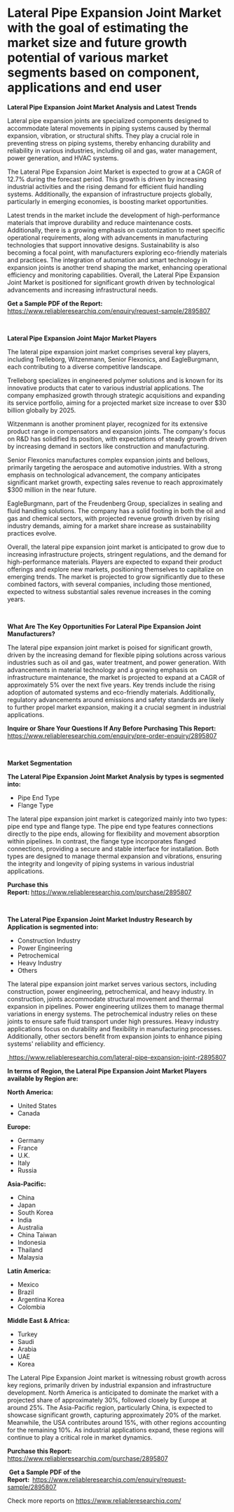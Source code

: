 <p><h1>Lateral Pipe Expansion Joint Market with the goal of estimating the market size and future growth potential of various market segments based on component, applications and end user</h1></p><p><strong>Lateral Pipe Expansion Joint Market Analysis and Latest Trends</strong></p>
<p><p>Lateral pipe expansion joints are specialized components designed to accommodate lateral movements in piping systems caused by thermal expansion, vibration, or structural shifts. They play a crucial role in preventing stress on piping systems, thereby enhancing durability and reliability in various industries, including oil and gas, water management, power generation, and HVAC systems.</p><p>The Lateral Pipe Expansion Joint Market is expected to grow at a CAGR of 12.7% during the forecast period. This growth is driven by increasing industrial activities and the rising demand for efficient fluid handling systems. Additionally, the expansion of infrastructure projects globally, particularly in emerging economies, is boosting market opportunities. </p><p>Latest trends in the market include the development of high-performance materials that improve durability and reduce maintenance costs. Additionally, there is a growing emphasis on customization to meet specific operational requirements, along with advancements in manufacturing technologies that support innovative designs. Sustainability is also becoming a focal point, with manufacturers exploring eco-friendly materials and practices. The integration of automation and smart technology in expansion joints is another trend shaping the market, enhancing operational efficiency and monitoring capabilities. Overall, the Lateral Pipe Expansion Joint Market is positioned for significant growth driven by technological advancements and increasing infrastructural needs.</p></p>
<p><strong>Get a Sample PDF of the Report:&nbsp;</strong> <a href="https://www.reliableresearchiq.com/enquiry/request-sample/2895807?utm_campaign=3074&utm_medium=2&utm_source=Github&utm_content=ia&utm_term=15032025&utm_id=lateral-pipe-expansion-joint">https://www.reliableresearchiq.com/enquiry/request-sample/2895807</a></p>
<p>&nbsp;</p>
<p><strong>Lateral Pipe Expansion Joint Major Market Players</strong></p>
<p><p>The lateral pipe expansion joint market comprises several key players, including Trelleborg, Witzenmann, Senior Flexonics, and EagleBurgmann, each contributing to a diverse competitive landscape. </p><p>Trelleborg specializes in engineered polymer solutions and is known for its innovative products that cater to various industrial applications. The company emphasized growth through strategic acquisitions and expanding its service portfolio, aiming for a projected market size increase to over $30 billion globally by 2025.</p><p>Witzenmann is another prominent player, recognized for its extensive product range in compensators and expansion joints. The company's focus on R&D has solidified its position, with expectations of steady growth driven by increasing demand in sectors like construction and manufacturing. </p><p>Senior Flexonics manufactures complex expansion joints and bellows, primarily targeting the aerospace and automotive industries. With a strong emphasis on technological advancement, the company anticipates significant market growth, expecting sales revenue to reach approximately $300 million in the near future.</p><p>EagleBurgmann, part of the Freudenberg Group, specializes in sealing and fluid handling solutions. The company has a solid footing in both the oil and gas and chemical sectors, with projected revenue growth driven by rising industry demands, aiming for a market share increase as sustainability practices evolve.</p><p>Overall, the lateral pipe expansion joint market is anticipated to grow due to increasing infrastructure projects, stringent regulations, and the demand for high-performance materials. Players are expected to expand their product offerings and explore new markets, positioning themselves to capitalize on emerging trends. The market is projected to grow significantly due to these combined factors, with several companies, including those mentioned, expected to witness substantial sales revenue increases in the coming years.</p></p>
<p>&nbsp;</p>
<p><strong>What Are The Key Opportunities For Lateral Pipe Expansion Joint Manufacturers?</strong></p>
<p><p>The lateral pipe expansion joint market is poised for significant growth, driven by the increasing demand for flexible piping solutions across various industries such as oil and gas, water treatment, and power generation. With advancements in material technology and a growing emphasis on infrastructure maintenance, the market is projected to expand at a CAGR of approximately 5% over the next five years. Key trends include the rising adoption of automated systems and eco-friendly materials. Additionally, regulatory advancements around emissions and safety standards are likely to further propel market expansion, making it a crucial segment in industrial applications.</p></p>
<p><strong>Inquire or Share Your Questions If Any Before Purchasing This Report:</strong> <a href="https://www.reliableresearchiq.com/enquiry/pre-order-enquiry/2895807?utm_campaign=3074&utm_medium=2&utm_source=Github&utm_content=ia&utm_term=15032025&utm_id=lateral-pipe-expansion-joint">https://www.reliableresearchiq.com/enquiry/pre-order-enquiry/2895807</a></p>
<p>&nbsp;</p>
<p><strong>Market Segmentation</strong></p>
<p><strong>The Lateral Pipe Expansion Joint Market Analysis by types is segmented into:</strong></p>
<p><ul><li>Pipe End Type</li><li>Flange Type</li></ul></p>
<p><p>The lateral pipe expansion joint market is categorized mainly into two types: pipe end type and flange type. The pipe end type features connections directly to the pipe ends, allowing for flexibility and movement absorption within pipelines. In contrast, the flange type incorporates flanged connections, providing a secure and stable interface for installation. Both types are designed to manage thermal expansion and vibrations, ensuring the integrity and longevity of piping systems in various industrial applications.</p></p>
<p><strong>Purchase this Report:&nbsp;</strong><a href="https://www.reliableresearchiq.com/purchase/2895807?utm_campaign=3074&utm_medium=2&utm_source=Github&utm_content=ia&utm_term=15032025&utm_id=lateral-pipe-expansion-joint">https://www.reliableresearchiq.com/purchase/2895807</a></p>
<p>&nbsp;</p>
<p><strong>The Lateral Pipe Expansion Joint Market Industry Research by Application is segmented into:</strong></p>
<p><ul><li>Construction Industry</li><li>Power Engineering</li><li>Petrochemical</li><li>Heavy Industry</li><li>Others</li></ul></p>
<p><p>The lateral pipe expansion joint market serves various sectors, including construction, power engineering, petrochemical, and heavy industry. In construction, joints accommodate structural movement and thermal expansion in pipelines. Power engineering utilizes them to manage thermal variations in energy systems. The petrochemical industry relies on these joints to ensure safe fluid transport under high pressures. Heavy industry applications focus on durability and flexibility in manufacturing processes. Additionally, other sectors benefit from expansion joints to enhance piping systems' reliability and efficiency.</p></p>
<p><a href="https://www.reliableresearchiq.com/lateral-pipe-expansion-joint-r2895807?utm_campaign=3074&utm_medium=2&utm_source=Github&utm_content=ia&utm_term=15032025&utm_id=lateral-pipe-expansion-joint">&nbsp;https://www.reliableresearchiq.com/lateral-pipe-expansion-joint-r2895807</a></p>
<p><strong>In terms of Region, the Lateral Pipe Expansion Joint Market Players available by Region are:</strong></p>
<p>
    <p> <strong> North America: </strong>
        <ul>
            <li>United States</li>
            <li>Canada</li>
        </ul>
        </p> 
    <p> <strong> Europe: </strong>
        <ul>
            <li>Germany</li>
            <li>France</li>
            <li>U.K.</li>
            <li>Italy</li>
            <li>Russia</li>
        </ul>
        </p> 
    <p> <strong> Asia-Pacific: </strong>
        <ul>
            <li>China</li>
            <li>Japan</li>
            <li>South Korea</li>
            <li>India</li>
            <li>Australia</li>
            <li>China Taiwan</li>
            <li>Indonesia</li>
            <li>Thailand</li>
            <li>Malaysia</li>
        </ul>
        </p> 
    <p> <strong> Latin America: </strong>
        <ul>
            <li>Mexico</li>
            <li>Brazil</li>
            <li>Argentina Korea</li>
            <li>Colombia</li>
        </ul>
        </p> 
    <p> <strong> Middle East & Africa: </strong>
        <ul>
            <li>Turkey</li>
            <li>Saudi</li>
            <li>Arabia</li>
            <li>UAE</li>
            <li>Korea</li>
        </ul>
    </p>
    </p>
<p><p>The Lateral Pipe Expansion Joint market is witnessing robust growth across key regions, primarily driven by industrial expansion and infrastructure development. North America is anticipated to dominate the market with a projected share of approximately 30%, followed closely by Europe at around 25%. The Asia-Pacific region, particularly China, is expected to showcase significant growth, capturing approximately 20% of the market. Meanwhile, the USA contributes around 15%, with other regions accounting for the remaining 10%. As industrial applications expand, these regions will continue to play a critical role in market dynamics.</p></p>
<p><strong>Purchase this Report: </strong><a href="https://www.reliableresearchiq.com/purchase/2895807?utm_campaign=3074&utm_medium=2&utm_source=Github&utm_content=ia&utm_term=15032025&utm_id=lateral-pipe-expansion-joint">https://www.reliableresearchiq.com/purchase/2895807</a></p>
<p>&nbsp;<strong>Get a Sample PDF of the Report:&nbsp;&nbsp;</strong><a href="https://www.reliableresearchiq.com/enquiry/request-sample/2895807?utm_campaign=3074&utm_medium=2&utm_source=Github&utm_content=ia&utm_term=15032025&utm_id=lateral-pipe-expansion-joint">https://www.reliableresearchiq.com/enquiry/request-sample/2895807</a></p>
<p><strong></strong></p>
<p>Check more reports on <a href="https://www.reliableresearchiq.com/?utm_campaign=3074&utm_medium=2&utm_source=Github&utm_content=ia&utm_term=15032025&utm_id=lateral-pipe-expansion-joint">https://www.reliableresearchiq.com/</a></p>
